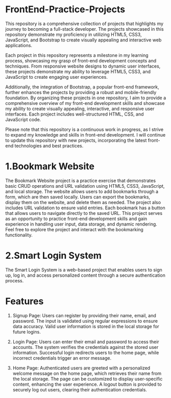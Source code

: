 # FrontEnd-Practice-Projects
This repository is a comprehensive collection of projects that highlights my journey to becoming a full-stack developer. The projects showcased in this repository demonstrate my proficiency in 
utilizing HTML5, CSS3, JavaScript, and Bootstrap to create visually appealing and interactive web applications.

Each project in this repository represents a milestone in my learning process, showcasing my grasp of front-end development concepts and techniques. From responsive website designs to dynamic 
user interfaces, these projects demonstrate my ability to leverage HTML5, CSS3, and JavaScript to create engaging user experiences.

Additionally, the integration of Bootstrap, a popular front-end framework, further enhances the projects by providing a robust and mobile-friendly foundation. By organizing these projects in 
one repository, I aim to provide a comprehensive overview of my front-end development skills and showcase my ability to create visually appealing, interactive, and responsive user interfaces. 
Each project includes well-structured HTML, CSS, and JavaScript code.

Please note that this repository is a continuous work in progress, as I strive to expand my knowledge and skills in front-end development. I will continue to update this repository with new 
projects, incorporating the latest front-end technologies and best practices.

# 1.Bookmark Website
The Bookmark Website project is a practice exercise that demonstrates basic CRUD operations and URL validation using HTML5, CSS3, JavaScript, and local storage. The website allows users to add 
bookmarks through a form, which are then saved locally. Users can export the bookmarks, display them on the website, and delete them as needed. The project also includes URL validation to 
ensure valid entries. Each bookmark has a button that allows users to navigate directly to the saved URL. This project serves as an opportunity to practice front-end development skills and 
gain experience in handling user input, data storage, and dynamic rendering. Feel free to explore the project and interact with the bookmarking functionality.

# 2.Smart Login System
The Smart Login System is a web-based project that enables users to sign up, log in, and access personalized content through a secure authentication process.

# Features
1. Signup Page: Users can register by providing their name, email, and password. The input is validated using regular expressions to ensure data accuracy. Valid user information is stored in the local storage for future logins.

2. Login Page: Users can enter their email and password to access their accounts. The system verifies the credentials against the stored user information. Successful login redirects users to the home page, while incorrect credentials trigger an error message.

3. Home Page: Authenticated users are greeted with a personalized welcome message on the home page, which retrieves their name from the local storage. The page can be customized to display user-specific content, enhancing the user experience. A logout button is provided to securely log out users, clearing their authentication credentials.